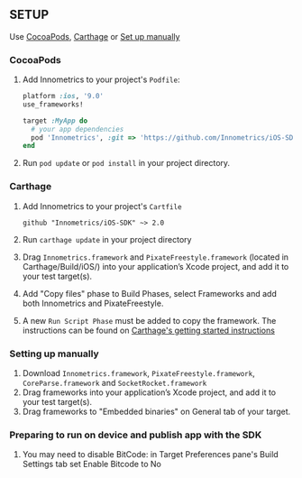 ## SETUP

Use [CocoaPods](https://github.com/CocoaPods/CocoaPods), [Carthage](https://github.com/carthage/carthage) or [Set up manually](#setting-up-manually)

### CocoaPods

1. Add Innometrics to your project's `Podfile`:

	```ruby
	platform :ios, '9.0'
	use_frameworks!

	target :MyApp do
	  # your app dependencies
	  pod 'Innometrics', :git => 'https://github.com/Innometrics/iOS-SDK.git', :tag => '2.0.0'
	end
	```

2. Run `pod update` or `pod install` in your project directory.

### Carthage

1. Add Innometrics to your project's `Cartfile`

    ```
    github "Innometrics/iOS-SDK" ~> 2.0
    ```

1. Run `carthage update` in your project directory
1. Drag `Innometrics.framework` and `PixateFreestyle.framework` (located in Carthage/Build/iOS/) into your application’s Xcode project, and add it to your test target(s).
1. Add "Copy files" phase to Build Phases, select Frameworks and add both Innometrics and PixateFreestyle.
1. A new `Run Script Phase` must be added to copy the framework. The instructions can be found on [Carthage's getting started instructions](https://github.com/carthage/carthage#getting-started)

### Setting up manually

1. Download `Innometrics.framework`, `PixateFreestyle.framework`, `CoreParse.framework` and `SocketRocket.framework`
1. Drag frameworks into your application’s Xcode project, and add it to your test target(s).
1. Drag frameworks to "Embedded binaries" on General tab of your target.

### Preparing to run on device and publish app with the SDK
1. You may need to disable BitCode: in Target Preferences pane's Build Settings tab set Enable Bitcode to No



